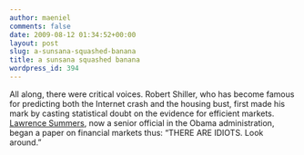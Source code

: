 ```yaml
---
author: maeniel
comments: false
date: 2009-08-12 01:34:52+00:00
layout: post
slug: a-sunsana-squashed-banana
title: a sunsana squashed banana
wordpress_id: 394
---
```


All along, there were critical voices. Robert Shiller, who has become famous for predicting both the Internet crash and the housing bust, first made his mark by casting statistical doubt on the evidence for efficient markets. [Lawrence Summers](http://topics.nytimes.com/top/reference/timestopics/people/s/lawrence_h_summers/index.html?inline=nyt-per), now a senior official in the Obama administration, began a paper on financial markets thus: “THERE ARE IDIOTS. Look around.”
